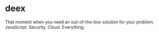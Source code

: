 # deex
That moment when you need an out-of-the-box solution for your problem. JavaScript. Security. Cloud. Everything.
